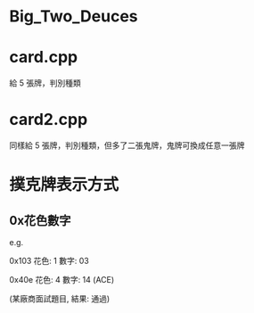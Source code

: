 # Big_Two_Deuces

# card.cpp

給 5 張牌，判別種類

# card2.cpp

同樣給 5 張牌，判別種類，但多了二張鬼牌，鬼牌可換成任意一張牌


# 撲克牌表示方式

## 0x花色數字 

e.g.

0x103 花色: 1 數字: 03  

0x40e 花色: 4 數字: 14 (ACE)



(某廠商面試題目, 結果: 通過)
